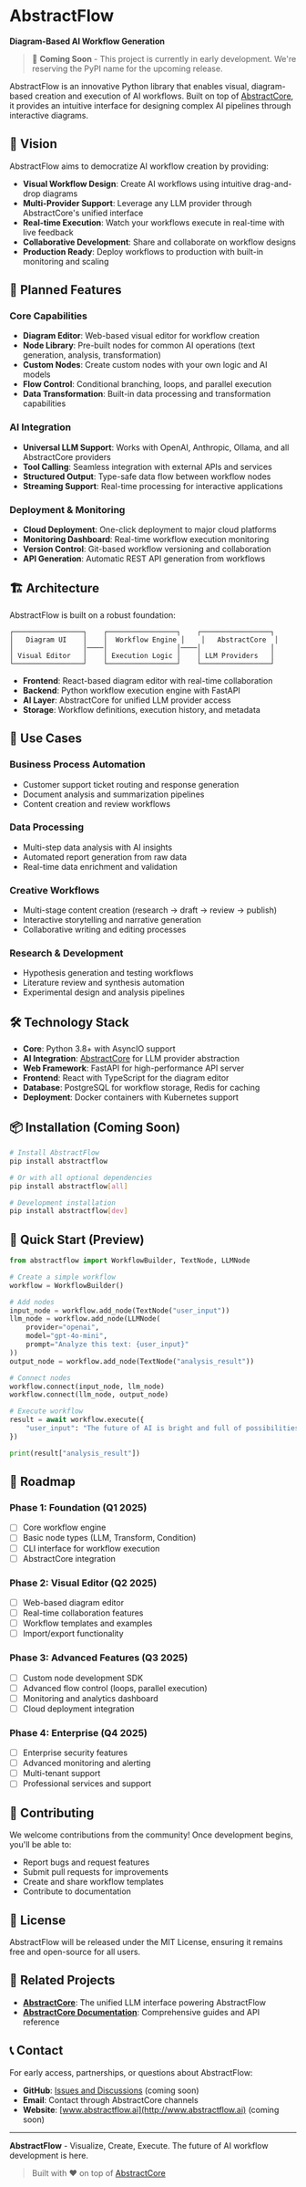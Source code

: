 # AbstractFlow

**Diagram-Based AI Workflow Generation**

> 🚧 **Coming Soon** - This project is currently in early development. We're reserving the PyPI name for the upcoming release.

AbstractFlow is an innovative Python library that enables visual, diagram-based creation and execution of AI workflows. Built on top of [AbstractCore](https://github.com/lpalbou/AbstractCore), it provides an intuitive interface for designing complex AI pipelines through interactive diagrams.

## 🎯 Vision

AbstractFlow aims to democratize AI workflow creation by providing:

- **Visual Workflow Design**: Create AI workflows using intuitive drag-and-drop diagrams
- **Multi-Provider Support**: Leverage any LLM provider through AbstractCore's unified interface
- **Real-time Execution**: Watch your workflows execute in real-time with live feedback
- **Collaborative Development**: Share and collaborate on workflow designs
- **Production Ready**: Deploy workflows to production with built-in monitoring and scaling

## 🚀 Planned Features

### Core Capabilities
- **Diagram Editor**: Web-based visual editor for workflow creation
- **Node Library**: Pre-built nodes for common AI operations (text generation, analysis, transformation)
- **Custom Nodes**: Create custom nodes with your own logic and AI models
- **Flow Control**: Conditional branching, loops, and parallel execution
- **Data Transformation**: Built-in data processing and transformation capabilities

### AI Integration
- **Universal LLM Support**: Works with OpenAI, Anthropic, Ollama, and all AbstractCore providers
- **Tool Calling**: Seamless integration with external APIs and services
- **Structured Output**: Type-safe data flow between workflow nodes
- **Streaming Support**: Real-time processing for interactive applications

### Deployment & Monitoring
- **Cloud Deployment**: One-click deployment to major cloud platforms
- **Monitoring Dashboard**: Real-time workflow execution monitoring
- **Version Control**: Git-based workflow versioning and collaboration
- **API Generation**: Automatic REST API generation from workflows

## 🏗️ Architecture

AbstractFlow is built on a robust foundation:

```
┌─────────────────┐    ┌─────────────────┐    ┌─────────────────┐
│   Diagram UI    │    │  Workflow Engine │    │   AbstractCore  │
│                 │────│                 │────│                 │
│ Visual Editor   │    │ Execution Logic │    │ LLM Providers   │
└─────────────────┘    └─────────────────┘    └─────────────────┘
```

- **Frontend**: React-based diagram editor with real-time collaboration
- **Backend**: Python workflow execution engine with FastAPI
- **AI Layer**: AbstractCore for unified LLM provider access
- **Storage**: Workflow definitions, execution history, and metadata

## 🎨 Use Cases

### Business Process Automation
- Customer support ticket routing and response generation
- Document analysis and summarization pipelines
- Content creation and review workflows

### Data Processing
- Multi-step data analysis with AI insights
- Automated report generation from raw data
- Real-time data enrichment and validation

### Creative Workflows
- Multi-stage content creation (research → draft → review → publish)
- Interactive storytelling and narrative generation
- Collaborative writing and editing processes

### Research & Development
- Hypothesis generation and testing workflows
- Literature review and synthesis automation
- Experimental design and analysis pipelines

## 🛠️ Technology Stack

- **Core**: Python 3.8+ with AsyncIO support
- **AI Integration**: [AbstractCore](https://github.com/lpalbou/AbstractCore) for LLM provider abstraction
- **Web Framework**: FastAPI for high-performance API server
- **Frontend**: React with TypeScript for the diagram editor
- **Database**: PostgreSQL for workflow storage, Redis for caching
- **Deployment**: Docker containers with Kubernetes support

## 📦 Installation (Coming Soon)

```bash
# Install AbstractFlow
pip install abstractflow

# Or with all optional dependencies
pip install abstractflow[all]

# Development installation
pip install abstractflow[dev]
```

## 🚀 Quick Start (Preview)

```python
from abstractflow import WorkflowBuilder, TextNode, LLMNode

# Create a simple workflow
workflow = WorkflowBuilder()

# Add nodes
input_node = workflow.add_node(TextNode("user_input"))
llm_node = workflow.add_node(LLMNode(
    provider="openai",
    model="gpt-4o-mini",
    prompt="Analyze this text: {user_input}"
))
output_node = workflow.add_node(TextNode("analysis_result"))

# Connect nodes
workflow.connect(input_node, llm_node)
workflow.connect(llm_node, output_node)

# Execute workflow
result = await workflow.execute({
    "user_input": "The future of AI is bright and full of possibilities."
})

print(result["analysis_result"])
```

## 🎯 Roadmap

### Phase 1: Foundation (Q1 2025)
- [ ] Core workflow engine
- [ ] Basic node types (LLM, Transform, Condition)
- [ ] CLI interface for workflow execution
- [ ] AbstractCore integration

### Phase 2: Visual Editor (Q2 2025)
- [ ] Web-based diagram editor
- [ ] Real-time collaboration features
- [ ] Workflow templates and examples
- [ ] Import/export functionality

### Phase 3: Advanced Features (Q3 2025)
- [ ] Custom node development SDK
- [ ] Advanced flow control (loops, parallel execution)
- [ ] Monitoring and analytics dashboard
- [ ] Cloud deployment integration

### Phase 4: Enterprise (Q4 2025)
- [ ] Enterprise security features
- [ ] Advanced monitoring and alerting
- [ ] Multi-tenant support
- [ ] Professional services and support

## 🤝 Contributing

We welcome contributions from the community! Once development begins, you'll be able to:

- Report bugs and request features
- Submit pull requests for improvements
- Create and share workflow templates
- Contribute to documentation

## 📄 License

AbstractFlow will be released under the MIT License, ensuring it remains free and open-source for all users.

## 🔗 Related Projects

- **[AbstractCore](https://github.com/lpalbou/AbstractCore)**: The unified LLM interface powering AbstractFlow
- **[AbstractCore Documentation](http://www.abstractcore.ai/)**: Comprehensive guides and API reference

## 📞 Contact

For early access, partnerships, or questions about AbstractFlow:

- **GitHub**: [Issues and Discussions](https://github.com/lpalbou/AbstractFlow) (coming soon)
- **Email**: Contact through AbstractCore channels
- **Website**: [www.abstractflow.ai](http://www.abstractflow.ai) (coming soon)

---

**AbstractFlow** - Visualize, Create, Execute. The future of AI workflow development is here.

> Built with ❤️ on top of [AbstractCore](https://github.com/lpalbou/AbstractCore)
